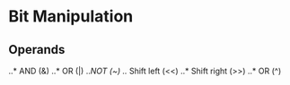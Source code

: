 # Bit Manipulation

## Operands
..* AND (&)
..* OR (|)
..*NOT (~)
..* Shift left (<<)
..* Shift right (>>)
..* OR (^)
